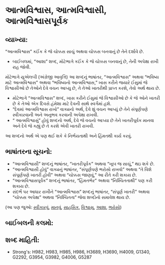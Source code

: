 # આત્મવિશ્વાસ, આત્મવિશ્વાસી, આત્મવિશ્વાસપૂર્વક 

## વ્યાખ્યા: 

“આત્મવિશ્વાસ” કઈંક કે જે ચોક્કસ સાચું અથવા ચોક્કસ બનવાનું છે તેને દર્શાવે છે.

* બાઈબલમાં, “આશા” શબ્દ, મોટેભાગે કઈંક કે જે ચોક્કસ બનવાનું છે, તેની અપેક્ષા રાખી રાહ જોવી.

મોટેભાગે યુએલબી (અંગ્રેજી આવૃત્તિ) આ શબ્દનું ભાષાંતર, “આત્મવિશ્વાસ” અથવા “ભવિષ્ય માટે આત્મવિશ્વાસ” અથવા “ભવિષ્યનો આત્મવિશ્વાસ,” ખાસ કરીને જયારે ઈસુમાં જે વિશ્વાસીઓ છે તેઓને દેવે વચન આપ્યુ છે, તે તેઓ ખાતરીથી પ્રાપ્ત કરશે, તેવો અર્થ થાય છે.

* મોટેભાગે “આત્મવિશ્વાસ” શબ્દ, ખાસ કરીને ઈસુમાં જે વિશ્વાસીઓ છે કે જે ઓને ખાતરી છે કે તેઓ એક દિવસે હંમેશા માટે દેવની સાથે સ્વર્ગમાં હશે.
* “દેવમાં આત્મવિશ્વાસ રાખો” વાક્યનો અર્થ, દેવે શું વચન આપ્યું છે તેને સંપૂર્ણપણે સ્વીકારવાની અને અનુભવ કરવાની અપેક્ષા રાખવી.
* “ આત્મવિશ્વાસું” હોવું શબ્દનો અર્થ, દેવે જે વચનો આપ્યા છે તેને ખાતરીપૂર્વક માનવા અને દેવે જે કહ્યું છે તે કરશે એવી ખાતરી રાખવી.

આ શબ્દનો અર્થ એ પણ થઈ શકે કે નિર્ભયતાથી અને હિંમતથી કાર્ય કરવું.

## ભાષાંતરના સૂચનો: 

* “આત્મવિશ્વાસી” શબ્દનું ભાષાંતર, “ખાતરીપૂર્વક” અથવા “ખૂબ જ સાચું,” થઇ શકે છે.
* “આત્મવિશ્વાસી હોવું” વાક્યનું ભાષાંતર, “સંપૂર્ણપણે ભરોસો રાખવો” અથવા “તે વિશે સંપૂર્ણપણે ખાતરી હોવી” અથવા “ચોક્કસ જાણવું,” આ રીતે કરી શકાય છે.
* “આત્મવિશ્વાસપૂર્વક” શબ્દનું ભાષાંતર, “હિંમતભેર” અથવા “નિશ્ચિતતાથી” પણ કરી શકાય છે.
* સંદર્ભ પર આધાર રાખીને “આત્મવિશ્વાસ” શબ્દનું ભાષાંતર, “સંપૂર્ણ ખાતરી” અથવા “ચોક્કસ અપેક્ષા” અથવા “નિશ્ચિતતા” જેવા શબ્દોનો સમાવેશ થાય છે.

(આ પણ જુઓ: [સ્વીકારવું](../kt/believe.md), [માનવું](../kt/believe.md), [સાહસિક](../other/bold.md), [વિશ્વાસુ](../kt/faithful.md), [આશા](../kt/hope.md), [ભરોસો](../kt/trust.md))

## બાઈબલની કલમો: 

## શબ્દ માહિતી: 

* Strong's: H982, H983, H985, H986, H3689, H3690, H4009, G1340, G2292, G3954, G3982, G4006, G5287
